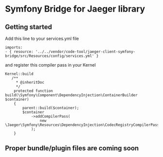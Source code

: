 # Symfony Bridge for Jaeger library

## Getting started
Add this line to your services.yml file
```
imports:
- { resource: '../../vendor/code-tool/jaeger-client-symfony-bridge/src/Resources/config/services.yml' }
```
and register this compiler pass in your Kernel
```$xslt
Kernel::build
   /**
     * @inheritDoc
     */
    protected function build(\Symfony\Component\DependencyInjection\ContainerBuilder $container)
    {
        parent::build($container);
        $container
            ->addCompilerPass(
                new \Jaeger\Symfony\Resources\DependencyInjection\CodecRegistryCompilerPass()
            );
    }
```
## Proper bundle/plugin files are coming soon
